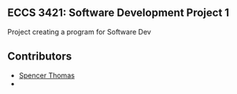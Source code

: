 ## ECCS 3421: Software Development Project 1

Project creating a program for Software Dev

## Contributors
- [Spencer Thomas](https://github.com/RealGenius1)
- 